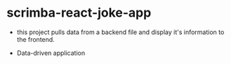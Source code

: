 # scrimba-react-joke-app

- this project pulls data from a backend file and display it's information to the frontend. 

+ Data-driven application